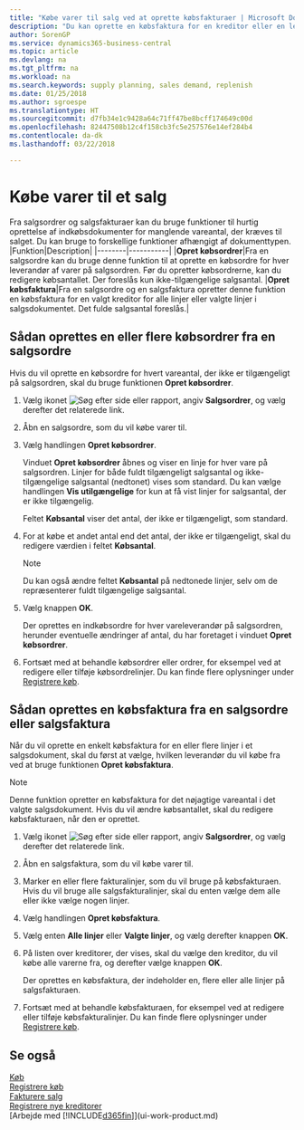 ```yaml
---
title: "Købe varer til salg ved at oprette købsfakturaer | Microsoft Docs"
description: "Du kan oprette en købsfaktura for en kreditor eller en leverandør fra en salgsfaktura for at købe produkter."
author: SorenGP
ms.service: dynamics365-business-central
ms.topic: article
ms.devlang: na
ms.tgt_pltfrm: na
ms.workload: na
ms.search.keywords: supply planning, sales demand, replenish
ms.date: 01/25/2018
ms.author: sgroespe
ms.translationtype: HT
ms.sourcegitcommit: d7fb34e1c9428a64c71ff47be8bcff174649c00d
ms.openlocfilehash: 82447508b12c4f158cb3fc5e257576e14ef284b4
ms.contentlocale: da-dk
ms.lasthandoff: 03/22/2018

---
```

# <a name="purchase-items-for-a-sale"></a>Købe varer til et salg
Fra salgsordrer og salgsfakturaer kan du bruge funktioner til hurtig oprettelse af indkøbsdokumenter for manglende vareantal, der kræves til salget. Du kan bruge to forskellige funktioner afhængigt af dokumenttypen.
|Funktion|Description|
|--------|-----------|
|**Opret købsordrer**|Fra en salgsordre kan du bruge denne funktion til at oprette en købsordre for hver leverandør af varer på salgsordren. Før du opretter købsordrerne, kan du redigere købsantallet. Der foreslås kun ikke-tilgængelige salgsantal.
|**Opret købsfaktura**|Fra en salgsordre og en salgsfaktura opretter denne funktion en købsfaktura for en valgt kreditor for alle linjer eller valgte linjer i salgsdokumentet. Det fulde salgsantal foreslås.|

## <a name="to-create-one-or-more-purchase-orders-from-a-sales-order"></a>Sådan oprettes en eller flere købsordrer fra en salgsordre
Hvis du vil oprette en købsordre for hvert vareantal, der ikke er tilgængeligt på salgsordren, skal du bruge funktionen **Opret købsordrer**.

1. Vælg ikonet ![Søg efter side eller rapport](media/ui-search/search_small.png "Ikonet Søg efter side eller rapport"), angiv **Salgsordrer**, og vælg derefter det relaterede link.
2. Åbn en salgsordre, som du vil købe varer til.
3. Vælg handlingen **Opret købsordrer**.

    Vinduet **Opret købsordrer** åbnes og viser en linje for hver vare på salgsordren. Linjer for både fuldt tilgængeligt salgsantal og ikke-tilgængelige salgsantal (nedtonet) vises som standard. Du kan vælge handlingen **Vis utilgængelige** for kun at få vist linjer for salgsantal, der er ikke tilgængelig.

    Feltet **Købsantal** viser det antal, der ikke er tilgængeligt, som standard.
4. For at købe et andet antal end det antal, der ikke er tilgængeligt, skal du redigere værdien i feltet **Købsantal**.

    > [!NOTE]  
    >   Du kan også ændre feltet **Købsantal** på nedtonede linjer, selv om de repræsenterer fuldt tilgængelige salgsantal.
5. Vælg knappen **OK**.

    Der oprettes en indkøbsordre for hver vareleverandør på salgsordren, herunder eventuelle ændringer af antal, du har foretaget i vinduet **Opret købsordrer**.
7. Fortsæt med at behandle købsordrer eller ordrer, for eksempel ved at redigere eller tilføje købsordrelinjer. Du kan finde flere oplysninger under [Registrere køb](purchasing-how-record-purchases.md).


## <a name="to-create-a-purchase-invoice-from-a-sales-order-or-sales-invoice"></a>Sådan oprettes en købsfaktura fra en salgsordre eller salgsfaktura
Når du vil oprette en enkelt købsfaktura for en eller flere linjer i et salgsdokument, skal du først at vælge, hvilken leverandør du vil købe fra ved at bruge funktionen **Opret købsfaktura**.

> [!NOTE]  
>   Denne funktion opretter en købsfaktura for det nøjagtige vareantal i det valgte salgsdokument. Hvis du vil ændre købsantallet, skal du redigere købsfakturaen, når den er oprettet.  

1. Vælg ikonet ![Søg efter side eller rapport](media/ui-search/search_small.png "Ikonet Søg efter side eller rapport"), angiv **Salgsordrer**, og vælg derefter det relaterede link.
2. Åbn en salgsfaktura, som du vil købe varer til.
3. Marker en eller flere fakturalinjer, som du vil bruge på købsfakturaen. Hvis du vil bruge alle salgsfakturalinjer, skal du enten vælge dem alle eller ikke vælge nogen linjer.
4. Vælg handlingen **Opret købsfaktura**.
5. Vælg enten **Alle linjer** eller **Valgte linjer**, og vælg derefter knappen **OK**.  
6. På listen over kreditorer, der vises, skal du vælge den kreditor, du vil købe alle varerne fra, og derefter vælge knappen **OK**.

    Der oprettes en købsfaktura, der indeholder en, flere eller alle linjer på salgsfakturaen.
7. Fortsæt med at behandle købsfakturaen, for eksempel ved at redigere eller tilføje købsfakturalinjer. Du kan finde flere oplysninger under [Registrere køb](purchasing-how-record-purchases.md).

## <a name="see-also"></a>Se også
[Køb](purchasing-manage-purchasing.md)  
[Registrere køb](purchasing-how-record-purchases.md)  
[Fakturere salg](sales-how-invoice-sales.md)  
[Registrere nye kreditorer](purchasing-how-register-new-vendors.md)  
[Arbejde med [!INCLUDE[d365fin](includes/d365fin_md.md)]](ui-work-product.md)

